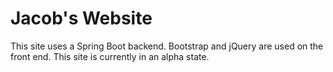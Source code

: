 # Jacob's Website

This site uses a Spring Boot backend. Bootstrap and jQuery are used on the front end. This site is currently in an alpha state.
